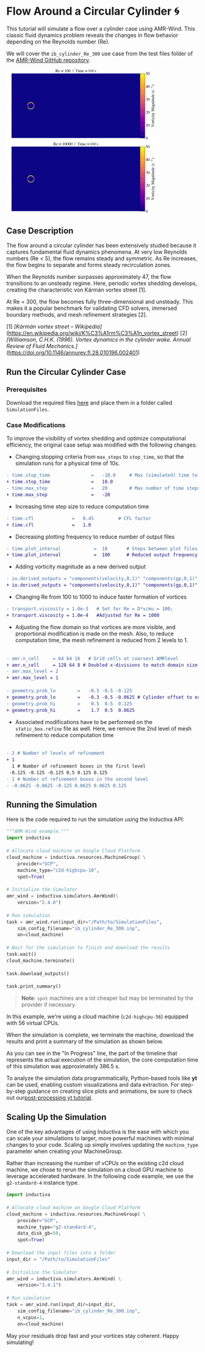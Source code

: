 # Flow Around a Circular Cylinder 🌀
This tutorial will simulate a flow over a cylinder case using AMR-Wind. This classic fluid dynamics problem reveals the changes in flow behavior depending on the Reynolds number (Re).

We will cover the `ib_cylinder_Re_300` use case from the test files folder of the [AMR-Wind GitHub repository](https://github.com/Exawind/amr-wind/tree/v3.4.0).

<img src="_static/Re100.gif" alt="Demo Animation" width="400"/>  <img src="_static/Re10000.gif" alt="Demo Animation" width="400"/>

## Case Description
The flow around a circular cylinder has been extensively studied because it captures fundamental fluid dynamics phenomena. At very low Reynolds numbers (Re < 5), the flow remains steady and symmetric. As Re increases, the flow begins to separate and forms steady recirculation zones. 

When the Reynolds number surpasses approximately 47, the flow transitions to an unsteady regime. Here, periodic vortex shedding develops, creating the characteristic von Kármán vortex street [1].

At Re = 300, the flow becomes fully three-dimensional and unsteady. This makes it a popular benchmark for validating CFD solvers, immersed boundary methods, and mesh refinement strategies [2].


[1] *[Kármán vortex street – Wikipedia]*(https://en.wikipedia.org/wiki/K%C3%A1rm%C3%A1n_vortex_street)
[2] *[Williamson, C.H.K. (1996). Vortex dynamics in the cylinder wake. Annual Review of Fluid Mechanics.]*(https://doi.org/10.1146/annurev.fl.28.010196.002401)

## Run the Circular Cylinder Case

### Prerequisites
Download the required files [here](https://github.com/Exawind/amr-wind/tree/main/test/test_files/ib_cylinder_Re_300) and place them in a folder called `SimulationFiles`. 

### Case Modifications
To improve the visibility of vortex shedding and optimize computational efficiency, the original case setup was modified with the following changes:

* Changing stopping criteria from `max_steps` to `stop_time`, so that the simulation runs for a physical time of 10s.
```diff
- time.stop_time               =   -10.0     # Max (simulated) time to evolve
+ time.stop_time               =   10.0 
- time.max_step                =   20        # Max number of time steps
+ time.max_step                =   -20 
```

* Increasing time step size to reduce computation time
```diff 
- time.cfl              =   0.45         # CFL factor
+ time.cfl              =   1.0
```

* Decreasing plotting frequency to reduce number of output files 
```diff 
- time.plot_interval            =  10       # Steps between plot files
+ time.plot_interval            =  100      # Reduced output frequency to limit file size
```

* Adding vorticity magnitude as a new derived output
```diff 
- io.derived_outputs = "components(velocity,0,1)" "components(gp,0,1)"
+ io.derived_outputs = "components(velocity,0,1)" "components(gp,0,1)" "mag_vorticity"
```

*  Changing Re from 100 to 1000 to induce faster formation of vortices
```diff 
- transport.viscosity = 1.0e-3   # Set for Re = D*v/mu = 100;
+ transport.viscosity = 1.0e-4   #Adjusted for Re = 1000
```

* Adjusting the flow domain so that vortices are more visible, and  proportional modification is made on the mesh. Also, to reduce computation time, the mesh refinement is reduced from 2 levels to 1. 

```diff 

- amr.n_cell     = 64 64 16   # Grid cells at coarsest AMRlevel
+ amr.n_cell     = 128 64 8 # Doubled x-divisions to match domain size                                                                                         
- amr.max_level = 2
+ amr.max_level = 1

- geometry.prob_lo        =   -0.5 -0.5 -0.125
+ geometry.prob_lo        =   -0.3 -0.5 -0.0625 # Cylinder offset to extend wake region
- geometry.prob_hi        =    0.5  0.5  0.125
+ geometry.prob_hi        =    1.7  0.5  0.0625  
```
* Associated modifications have to be performed on the `static_box.refine` file as well.  Here, we remove the 2nd level of mesh refinement to reduce computation time

```diff

- 2 # Number of levels of refinement
+ 1
  1 # Number of refinement boxes in the first level
 -0.125 -0.125 -0.125 0.5 0.125 0.125 
- 1 # Number of refinement boxes in the second level
- -0.0625 -0.0625 -0.125 0.0625 0.0625 0.125 
```


## Running the Simulation
Here is the code required to run the simulation using the Inductiva API:

```python
"""AMR-Wind example."""
import inductiva

# Allocate cloud machine on Google Cloud Platform
cloud_machine = inductiva.resources.MachineGroup( \
    provider="GCP",
    machine_type="c2d-highcpu-16",
    spot=True)

# Initialize the Simulator
amr_wind = inductiva.simulators.AmrWind(\
    version="2.4.0")

# Run simulation
task = amr_wind.run(input_dir="/Path/to/SimulationFiles",
    sim_config_filename="ib_cylinder_Re_300.inp",
    on=cloud_machine)

# Wait for the simulation to finish and download the results
task.wait()
cloud_machine.terminate()

task.download_outputs()

task.print_summary()

```

> **Note**: `spot` machines are a lot cheaper but may be terminated by the provider if necessary.

In this example, we're using a cloud machine (`c2d-highcpu-56`) equipped with 56 virtual CPUs.

When the simulation is complete, we terminate the machine, download the results and print a summary of the simulation as shown below.

<include task print summary>

As you can see in the "In Progress" line, the part of the timeline that
represents the actual execution of the simulation, 
the core computation time of this simulation was approximately 386.5 s.

To analyze the simulation data programmatically, Python-based tools like **yt** can be used, enabling custom visualizations and data extraction. For step-by-step guidance on creating slice plots and animations, be sure to check out our[post-processing yt tutorial](https://inductiva.ai/guides/amr-wind/using-yt).

## Scaling Up the Simulation
One of the key advantages of using Inductiva is the ease with which you can scale your simulations to larger, more powerful machines with minimal changes to your code. Scaling up simply involves updating the `machine_type` parameter when creating your MachineGroup.

Rather than increasing the number of vCPUs on the existing c2d cloud machine, we chose to rerun the simulation on a cloud GPU machine to leverage accelerated hardware. In the following code example, we use the `g2-standard-4` instance type.

```python
import inductiva

# Allocate cloud machine on Google Cloud Platform
cloud_machine = inductiva.resources.MachineGroup( \
    provider="GCP",
    machine_type="g2-standard-4",
    data_disk_gb=50,
    spot=True)

# Download the input files into a folder
input_dir = "/Path/to/SimulationFiles"

# Initialize the Simulator
amr_wind = inductiva.simulators.AmrWind( \
    version="3.4.1")

# Run simulation
task = amr_wind.run(input_dir=input_dir,
    sim_config_filename="ib_cylinder_Re_300.inp",
    n_vcpus=1,
    on=cloud_machine)
```

<table both results and compare them in a sentence>

May your residuals drop fast and your vortices stay coherent. Happy simulating!
